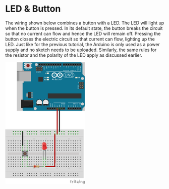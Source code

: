 # LED & Button

The wiring shown below combines a button with a LED. The LED will light up when the button is pressed.
In its default state, the button breaks the circuit so that no current can flow and hence the LED will
remain off. Pressing the button closes the electric circuit so that current can flow, lighting up the
LED. Just like for the previous
tutorial, the Arduino is only used as a power supply and no sketch needs to be uploaded. Similarly,
the same rules for the resistor and the polarity of the LED apply as discussed earlier.

<img src="doc/LEDResistorButton_bb.png" width="50%"/>

